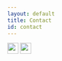 ```yaml
---
layout: default
title: Contact
id: contact
---
```

<a href="http://linkedin.com/in/katryn-relleve"><img src="https://image.flaticon.com/icons/png/512/61/61109.png" height="25px"></a>
<a href="mailto:rell1960@mylaurier.ca"><img src="https://serfob.s3.amazonaws.com/media/mail-icon22f-3c65-4c81-942a-2f57a812f63d.png" height="25px"></a>
